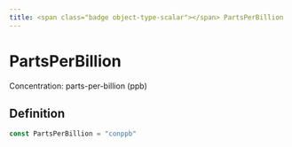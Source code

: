 ```yaml
---
title: <span class="badge object-type-scalar"></span> PartsPerBillion
---
```

# <span class="badge object-type-scalar"></span> PartsPerBillion

Concentration: parts-per-billion (ppb)

## Definition

```go
const PartsPerBillion = "conppb"
```
